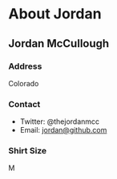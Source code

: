 # About Jordan

## Jordan McCullough

### Address
Colorado

### Contact
* Twitter: @thejordanmcc
* Email: jordan@github.com

### Shirt Size
M
